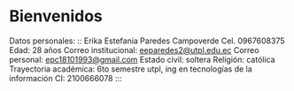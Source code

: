 # Bienvenidos


Datos personales: 
::
Erika Estefania Paredes Campoverde 
Cel. 0967608375
Edad: 28 años
Correo institucional: eeparedes2@utpl.edu.ec 
Correo personal: epc18101993@gmail.com
Estado civil: soltera 
Religión:  católica 
Trayectoria académica: 6to semestre utpl, ing en tecnologías de la información 
CI: 2100666078
:::
